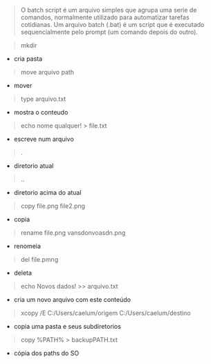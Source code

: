 > O batch script é um arquivo simples que agrupa uma serie de comandos, normalmente utilizado para automatizar tarefas cotidianas. Um arquivo batch (.bat) é um script que é executado sequencialmente pelo prompt (um comando depois do outro).

> mkdir
- cria pasta
> move arquivo path
- mover
> type arquivo.txt
- mostra o conteudo
> echo nome qualquer! > file.txt
- escreve num arquivo
> .
- diretorio atual
> ..
- diretorio acima do atual
>  copy file.png file2.png
- copia
> rename file.png vansdonvoasdn.png
- renomeia
> del file.pmng
- deleta
> echo Novos dados! >> arquivo.txt
- cria um novo arquivo com este conteúdo
> xcopy /E C:/Users/caelum/origem C:/Users/caelum/destino
- copia uma pasta e seus subdiretorios
> copy %PATH% > backupPATH.txt
- cópia dos paths do SO